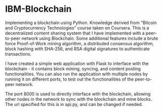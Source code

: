 # IBM-Blockchain
Implementing a blockchain using Python. Knowledge derived from "Bitcoin and Cryptocurrency Technologies" course taken on Coursera.
This is a decentralized content sharing system that I have implemented with a peer-to-peer network using Blockchain. Some additional features include a brute force
Proof-of-Work mining algorithm, a distributed consensus algorithm, block hashing with SHA-256, and RSA digital signatures to authenticate transactions.

I have created a simple web application with Flask to interface with the blockchain - it contains block mining, syncing, and content posting functionalities. You can also run
the application with multiple nodes by running it on different ports, to test out the functionalities of the peer-to-peer network.

The port 8000 is used to directly interface with the blockchain, allowing other nodes in the network to sync with the blockchain and mine blocks. The url specified for this is in api.py, and can be changed if needed.
